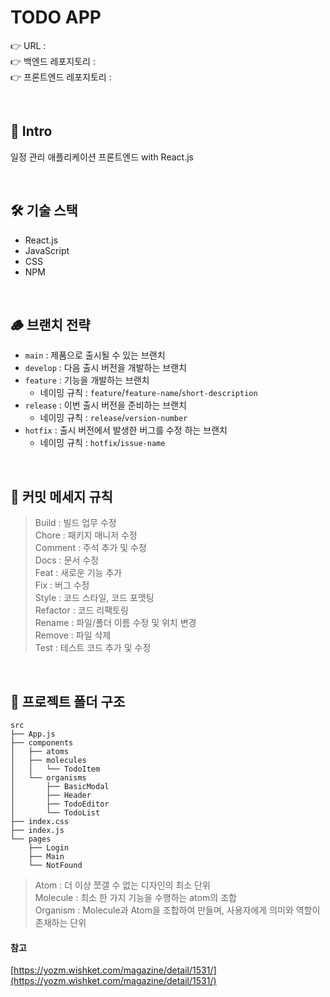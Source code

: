 # TODO APP

👉 URL :  
👉 백엔드 레포지토리 :  
👉 프론트엔드 레포지토리 :

<br>

## 🌱 Intro

일정 관리 애플리케이션 프론트엔드 with React.js

<br>

## 🛠️ 기술 스택

- React.js
- JavaScript
- CSS
- NPM

<br>

## 🪵 브랜치 전략

- `main` : 제품으로 출시될 수 있는 브랜치
- `develop` : 다음 출시 버전을 개발하는 브랜치
- `feature` : 기능을 개발하는 브랜치
  - 네이밍 규칙 : `feature`/`feature-name`/`short-description`
- `release` : 이번 출시 버전을 준비하는 브랜치
  - 네이밍 규칙 : `release`/`version-number`
- `hotfix` : 출시 버전에서 발생한 버그를 수정 하는 브랜치
  - 네이밍 규칙 : `hotfix`/`issue-name`

<br>

## 💬 커밋 메세지 규칙

> Build : 빌드 업무 수정  
> Chore : 패키지 매니저 수정  
> Comment : 주석 추가 및 수정  
> Docs : 문서 수정  
> Feat : 새로운 기능 추가  
> Fix : 버그 수정  
> Style : 코드 스타일, 코드 포맷팅  
> Refactor : 코드 리팩토링  
> Rename : 파일/폴더 이름 수정 및 위치 변경  
> Remove : 파일 삭제  
> Test : 테스트 코드 추가 및 수정

<br>

## 🌳 프로젝트 폴더 구조

```
src
├── App.js
├── components
│   ├── atoms
│   ├── molecules
│   │   └── TodoItem
│   └── organisms
│       ├── BasicModal
│       ├── Header
│       ├── TodoEditor
│       └── TodoList
├── index.css
├── index.js
└── pages
    ├── Login
    ├── Main
    └── NotFound
```

> Atom : 더 이상 쪼갤 수 없는 디자인의 최소 단위  
> Molecule : 최소 한 가지 기능을 수행하는 atom의 조합  
> Organism : Molecule과 Atom을 조합하여 만들며, 사용자에게 의미와 역할이 존재하는 단위

#### 참고

[https://yozm.wishket.com/magazine/detail/1531/](https://yozm.wishket.com/magazine/detail/1531/)
